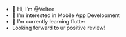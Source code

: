 - 👋 Hi, I’m @Veltee
- 👀 I’m interested in Mobile App Development
- 🌱 I’m currently learning flutter
- Looking forward to ur positive review!

<!---
Veltee/Veltee is a ✨ special ✨ repository because its `README.md` (this file) appears on your GitHub profile.
You can click the Preview link to take a look at your changes.
--->
